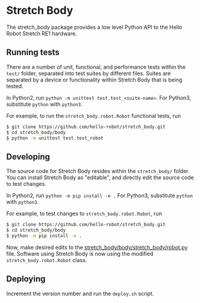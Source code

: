 Stretch Body
============

The stretch_body package provides a low level Python API to the Hello Robot Stretch RE1 hardware.

Running tests
-------------

There are a number of unit, functional, and performance tests within the `test/` folder, separated into test suites by different files. Suites are separated by a device or functionality within Stretch Body that is being tested.

In Python2, run `python -m unittest test.test_<suite-name>`. For Python3, substitute `python` with `python3`.

For example, to run the `stretch_body.robot.Robot` functional tests, run

```bash
$ git clone https://github.com/hello-robot/stretch_body.git
$ cd stretch_body/body
$ python -m unittest test.test_robot
```

Developing
----------

The source code for Stretch Body resides within the `stretch_body/` folder. You can install Stretch Body as "editable", and directly edit the source code to test changes.

In Python2, run `python -m pip install -e .` For Python3, substitute `python` with `python3`.

For example, to test changes to `stretch_body.robot.Robot`, run

```bash
$ git clone https://github.com/hello-robot/stretch_body.git
$ cd stretch_body/body
$ python -m pip install -e .
```

Now, make desired edits to the [stretch_body/body/stretch_body/robot.py](./stretch_body/robot.py) file. Software using Stretch Body is now using the modified `stretch_body.robot.Robot` class.

Deploying
---------

Increment the version number and run the `deploy.sh` script.
